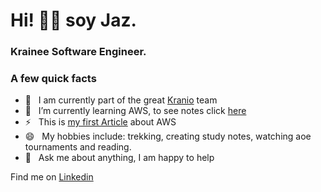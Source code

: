 # Hi! 👋🏼 soy Jaz. 

###  Krainee Software Engineer. 

### A few quick facts
- 🔭 &nbsp; I am currently part of the great [Kranio](https://www.kranio.io/) team
- 🌱 &nbsp; I’m currently learning AWS, to see notes click [here](https://parsiomnium.notion.site/Welcome-821ad0c5da2143c6abd1e720c7868612) 
- ⚡ &nbsp; This is [my first Article](https://www.kranio.io/blog/aplicacion-con-aws-amplify) about AWS 
- 😄 &nbsp; My hobbies include: trekking, creating study notes, watching aoe tournaments and reading.
- 💬 &nbsp; Ask me about anything, I am happy to help


Find me on [Linkedin](https://www.linkedin.com/in/jazm%C3%ADn-jahaziel-trujillo-a4380919a/)


<!--
**JazminTrujilloEyzaguirre/JazminTrujilloEyzaguirre** is a ✨ _special_ ✨ repository because its `README.md` (this file) appears on your GitHub profile.

Here are some ideas to get you started:

- 🔭 I’m currently working on ...
- 🌱 I’m currently learning ...
- 👯 I’m looking to collaborate on ...
- 🤔 I’m looking for help with ...
- 💬 Ask me about ...
- 📫 How to reach me: ...
- 😄 Pronouns: ...
- ⚡ Fun fact: ...
-->
